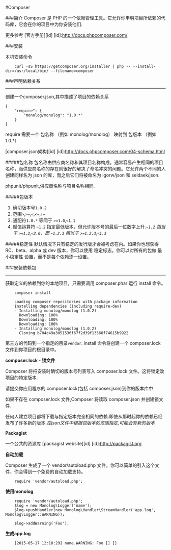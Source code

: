 #Composer

###简介
Composer 是 PHP 的一个依赖管理工具。它允许你申明项目所依赖的代码库，它会在你的项目中为你安装他们.

更多参考 [官方手册][id]
[id]:http://docs.phpcomposer.com/

###安装

本机安装命令

		curl -sS https://getcomposer.org/installer | php -- --install-dir=/usr/local/bin/ --filename=composer

###声明依赖关系

---
创建一个composer.json,其中描述了项目的依赖关系

	{
    	"require": {
        	"monolog/monolog": "1.0.*"
   	 	}
	}
require 需要一个 包名称 （例如 monolog/monolog） 映射到 包版本 （例如 1.0.*）

[composer.json架构][id]
[id]:http://docs.phpcomposer.com/04-schema.html

#####包名称
包名称由供应商名称和其项目名称构成。通常容易产生相同的项目名称，而供应商名称的存在则很好的解决了命名冲突的问题。它允许两个不同的人创建同样名为 json 的库，而之后它们将被命名为 igorw/json 和 seldaek/json.

phpunit/phpunit,供应商名称与项目名称相同.

#####包版本
1. 确切版本号`1.0.2`
2. 范围`>`,`>=`,`<`,`<=`,`!=`
3. 通配符`1.0.*` 等同于 `>=1.0`,`<1.1`
4. 赋值运算符  `~1.2` 指定最低版本，但允许版本号的最后一位数字上升.*`~1.2` 相当于 `>=1.2`,`<2.0`，而 `~1.2.3` 相当于 `>=1.2.3`,`<1.3`*

#####稳定性
默认情况下只有稳定的发行版才会被考虑在内。如果你也想获得 RC、beta、alpha 或 dev 版本，你可以使用 稳定标志。你可以对所有的包做 最小稳定性 设置，而不是每个依赖逐一设置。

###安装依赖包

---
获取定义的依赖到你的本地项目，只需要调用 composer.phar 运行 install 命令。

		composer install
		
		Loading composer repositories with package information
		Installing dependencies (including require-dev)
  		- Installing monolog/monolog (1.0.2)
    	  Downloading: 100%
   		  Downloading: 100%
    	  Downloading: 100%
    	- Installing monolog/monolog (1.0.2)
          Cloning b704c49a3051536f67f2d39f13568f74615b9922

第三方的代码到一个指定的目录`vendor`. install 命令将创建一个 composer.lock 文件到你项目的根目录中。

**composer.lock - 锁文件**

Composer 将把安装时确切的版本号列表写入 composer.lock 文件。这将锁定改项目的特定版本.

请提交你应用程序的 composer.lock(包括 composer.json)到你的版本库中

如果不存在 composer.lock 文件,Composer 将读取 composer.json 并创建锁文件.

任何人建立项目都将下载与指定版本完全相同的依赖.即使从那时起你的依赖已经发布了许多新的版本.*在json文件中根据包版本的范围指定,可能会有新的版本*


**Packagist**

一个公共的资源库
[packagist website][id]
[id]:http://packagist.org

**自动加载**

Composer 生成了一个 vendor/autoload.php 文件。你可以简单的引入这个文件，你会得到一个免费的自动加载支持。

		require 'vendor/autoload.php';
		
**使用monolog**
		
		require 'vendor/autoload.php';
		$log = new Monolog\Logger('name');
		$log->pushHandler(new Monolog\Handler\StreamHandler('app.log', Monolog\Logger::WARNING));

		$log->addWarning('Foo');
		
**生成app.log**
		
		[2015-05-17 12:18:29] name.WARNING: Foo [] []


		

 